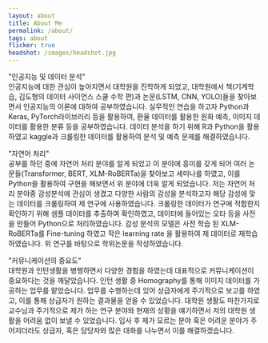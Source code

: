 ```yaml
---
layout: about
title: About Me
permalink: /about/
tags: about
flicker: true
headshot: /images/headshot.jpg
---
```


"인공지능 및 데이터 분석"<br>
인공지능에 대한 관심이 높아지면서 대학원을 진학하게 되었고, 대학원에서 책(기계학습, 김도형의 데이터 사이언스 스쿨 수학 편)과 논문(LSTM, CNN, YOLO)들을 찾아보면서 인공지능의 이론에 대하여 공부하였습니다. 실무적인 연습을 하고자 Python과 Keras, PyTorch라이브러리 등을 활용하여, 환율 데이터를 활용한 원화 예측, 이미지 데이터를 활용한 분류 등을 공부하였습니다. 데이터 분석을 하기 위해 R과 Python을 활용하였고 kaggle과 크롤링한 데이터를 활용하여 분석 및 예측 문제를 해결하였습니다.

"자연어 처리"<br>
공부를 하던 중에 자연어 처리 분야를 알게 되었고 이 분야에 흥미를 갖게 되어 여러 논문들(Transformer, BERT, XLM-RoBERTa)을 찾아보고 세미나를 하였고, 이를 Python을 활용하여 구현을 해보면서 위 분야에 더욱 알게 되었습니다. 저는 자연어 처리 분야중 감성분석에 관심이 생겼고 다양한 사람의 감성을 분석하고자 해당 감성에 맞는 데이터를 크롤링하여 제 연구에 사용하였습니다. 크롤링한 데이터가 연구에 적합한지 확인하기 위해 샘플 데이터를 추출하여 확인하였고, 데이터에 들어있는 오타 등을 사전을 만들어 Python으로 처리하였습니다. 감성 분석의 모델은 사전 학습 된 XLM-RoBERTa를 Fine-tuning 하였고 작은 learning rate 을 활용하여 제 데이터로 재학습하였습니다. 위 연구를 바탕으로 학위논문을 작성하였습니다.

"커뮤니케이션의 중요도"<br>
대학원과 인턴생활을 병행하면서 다양한 경험을 하였는데 대표적으로 커뮤니케이션이 중요하다는 것을 깨달았습니다. 인턴 생활 중 Homography를 통해 이미지 데이터를 가공하는 업무를 맡았습니다. 업무를 수행하는데 있어 상급자에게 주기적으로 보고를 하였고, 이를 통해 상급자가 원하는 결과물을 얻을 수 있었습니다. 대학원 생활도 마찬가지로 교수님과 주기적으로 제가 하는 연구 분야와 현재의 상황을 얘기하면서 저의 대학원 생활을 어려움 없이 보낼 수 있었습니다. 입사 후 제가 모르는 분야 혹은 어려운 분야가 주어지더라도 상급자, 혹은 담당자와 많은 대화를 나누면서 이를 해결하겠습니다. 



<style>
.post-header, #talks, #workshops {
  text-align: center; /* Want the About Page header to be in the middle */
}
</style>
